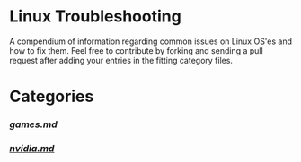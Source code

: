 # Linux Troubleshooting
A compendium of information regarding common issues on Linux OS'es and how to fix them. Feel free to contribute by forking and sending a pull request after adding your entries in the fitting category files.

# Categories
### *games.md*
### *[nvidia.md](https://github.com/psygreg/linux-troubleshooting/blob/main/nvidia.md)*
